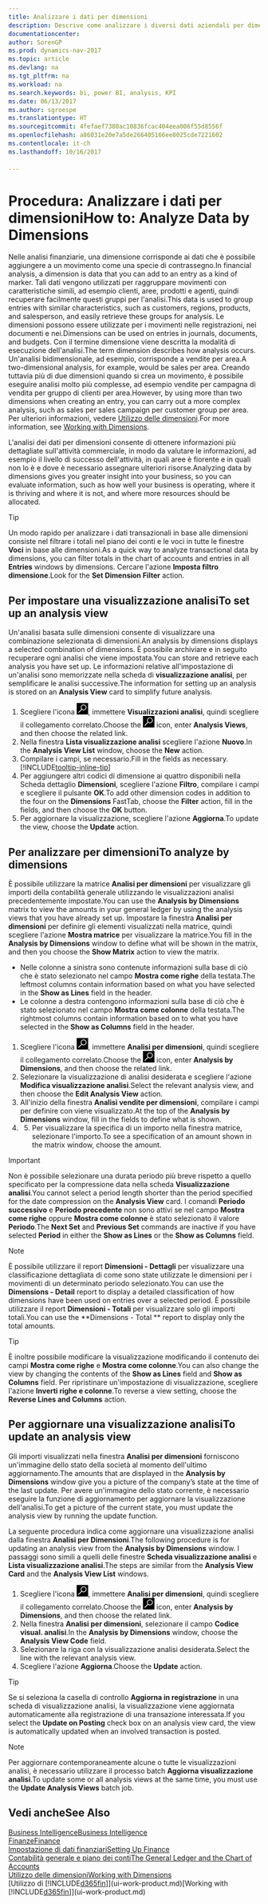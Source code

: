 ```yaml
---
title: Analizzare i dati per dimensioni
description: Descrive come analizzare i diversi dati aziendali per dimensioni.
documentationcenter: 
author: SorenGP
ms.prod: dynamics-nav-2017
ms.topic: article
ms.devlang: na
ms.tgt_pltfrm: na
ms.workload: na
ms.search.keywords: bi, power BI, analysis, KPI
ms.date: 06/13/2017
ms.author: sgroespe
ms.translationtype: HT
ms.sourcegitcommit: 4fefaef7380ac10836fcac404eea006f55d8556f
ms.openlocfilehash: a86031e20e7a5de266405166ee8025cde7221602
ms.contentlocale: it-ch
ms.lasthandoff: 10/16/2017

---
```

#  <a name="how-to-analyze-data-by-dimensions"></a><span data-ttu-id="2fa2e-103">Procedura: Analizzare i dati per dimensioni</span><span class="sxs-lookup"><span data-stu-id="2fa2e-103">How to: Analyze Data by Dimensions</span></span>
<span data-ttu-id="2fa2e-104">Nelle analisi finanziarie, una dimensione corrisponde ai dati che è possibile aggiungere a un movimento come una specie di contrassegno.</span><span class="sxs-lookup"><span data-stu-id="2fa2e-104">In financial analysis, a dimension is data that you can add to an entry as a kind of marker.</span></span> <span data-ttu-id="2fa2e-105">Tali dati vengono utilizzati per raggruppare movimenti con caratteristiche simili, ad esempio clienti, aree, prodotti e agenti, quindi recuperare facilmente questi gruppi per l'analisi.</span><span class="sxs-lookup"><span data-stu-id="2fa2e-105">This data is used to group entries with similar characteristics, such as customers, regions, products, and salesperson, and easily retrieve these groups for analysis.</span></span> <span data-ttu-id="2fa2e-106">Le dimensioni possono essere utilizzate per i movimenti nelle registrazioni, nei documenti e nei.</span><span class="sxs-lookup"><span data-stu-id="2fa2e-106">Dimensions can be used on entries in journals, documents, and budgets.</span></span> <span data-ttu-id="2fa2e-107">Con il termine dimensione viene descritta la modalità di esecuzione dell'analisi.</span><span class="sxs-lookup"><span data-stu-id="2fa2e-107">The term dimension describes how analysis occurs.</span></span> <span data-ttu-id="2fa2e-108">Un'analisi bidimensionale, ad esempio, corrisponde a vendite per area.</span><span class="sxs-lookup"><span data-stu-id="2fa2e-108">A two-dimensional analysis, for example, would be sales per area.</span></span> <span data-ttu-id="2fa2e-109">Creando tuttavia più di due dimensioni quando si crea un movimento, è possibile eseguire analisi molto più complesse, ad esempio vendite per campagna di vendita per gruppo di clienti per area.</span><span class="sxs-lookup"><span data-stu-id="2fa2e-109">However, by using more than two dimensions when creating an entry, you can carry out a more complex analysis, such as sales per sales campaign per customer group per area.</span></span> <span data-ttu-id="2fa2e-110">Per ulteriori informazioni, vedere [Utilizzo delle dimensioni](finance-dimensions.md).</span><span class="sxs-lookup"><span data-stu-id="2fa2e-110">For more information, see [Working with Dimensions](finance-dimensions.md).</span></span>

<span data-ttu-id="2fa2e-111">L'analisi dei dati per dimensioni consente di ottenere informazioni più dettagliate sull'attività commerciale, in modo da valutare le informazioni, ad esempio il livello di successo dell'attività, in quali aree è fiorente e in quali non lo è e dove è necessario assegnare ulteriori risorse.</span><span class="sxs-lookup"><span data-stu-id="2fa2e-111">Analyzing data by dimensions gives you greater insight into your business, so you can evaluate information, such as how well your business is operating, where it is thriving and where it is not, and where more resources should be allocated.</span></span>

> [!TIP]
> <span data-ttu-id="2fa2e-112">Un modo rapido per analizzare i dati transazionali in base alle dimensioni consiste nel filtrare i totali nel piano dei conti e le voci in tutte le finestre **Voci** in base alle dimensioni.</span><span class="sxs-lookup"><span data-stu-id="2fa2e-112">As a quick way to analyze transactional data by dimensions, you can filter totals in the chart of accounts and entries in all **Entries** windows by dimensions.</span></span> <span data-ttu-id="2fa2e-113">Cercare l'azione **Imposta filtro dimensione**.</span><span class="sxs-lookup"><span data-stu-id="2fa2e-113">Look for the **Set Dimension Filter** action.</span></span>

## <a name="to-set-up-an-analysis-view"></a><span data-ttu-id="2fa2e-114">Per impostare una visualizzazione analisi</span><span class="sxs-lookup"><span data-stu-id="2fa2e-114">To set up an analysis view</span></span>  
<span data-ttu-id="2fa2e-115">Un'analisi basata sulle dimensioni consente di visualizzare una combinazione selezionata di dimensioni.</span><span class="sxs-lookup"><span data-stu-id="2fa2e-115">An analysis by dimensions displays a selected combination of dimensions.</span></span> <span data-ttu-id="2fa2e-116">È possibile archiviare e in seguito recuperare ogni analisi che viene impostata.</span><span class="sxs-lookup"><span data-stu-id="2fa2e-116">You can store and retrieve each analysis you have set up.</span></span> <span data-ttu-id="2fa2e-117">Le informazioni relative all'impostazione di un'analisi sono memorizzate nella scheda di **visualizzazione analisi**, per semplificare le analisi successive.</span><span class="sxs-lookup"><span data-stu-id="2fa2e-117">The information for setting up an analysis is stored on an **Analysis View** card to simplify future analysis.</span></span>  

1. <span data-ttu-id="2fa2e-118">Scegliere l'icona ![Cerca pagina o report](media/ui-search/search_small.png "icona Cerca pagina o report"), immettere **Visualizzazioni analisi**, quindi scegliere il collegamento correlato.</span><span class="sxs-lookup"><span data-stu-id="2fa2e-118">Choose the ![Search for Page or Report](media/ui-search/search_small.png "Search for Page or Report icon") icon, enter **Analysis Views**, and then choose the related link.</span></span>  
2. <span data-ttu-id="2fa2e-119">Nella finestra **Lista visualizzazione analisi** scegliere l'azione **Nuovo**.</span><span class="sxs-lookup"><span data-stu-id="2fa2e-119">In the **Analysis View List** window, choose the **New** action.</span></span>
3. <span data-ttu-id="2fa2e-120">Compilare i campi, se necessario.</span><span class="sxs-lookup"><span data-stu-id="2fa2e-120">Fill in the fields as necessary.</span></span> [!INCLUDE[tooltip-inline-tip](includes/tooltip-inline-tip_md.md)]
4. <span data-ttu-id="2fa2e-121">Per aggiungere altri codici di dimensione ai quattro disponibili nella Scheda dettaglio **Dimensioni**, scegliere l'azione **Filtro**, compilare i campi e scegliere il pulsante **OK**.</span><span class="sxs-lookup"><span data-stu-id="2fa2e-121">To add other dimension codes in addition to the four on the **Dimensions** FastTab, choose the **Filter** action, fill in the fields, and then choose the **OK** button.</span></span>  
5. <span data-ttu-id="2fa2e-122">Per aggiornare la visualizzazione, scegliere l'azione **Aggiorna**.</span><span class="sxs-lookup"><span data-stu-id="2fa2e-122">To update the view, choose the **Update** action.</span></span>

## <a name="to-analyze-by-dimensions"></a><span data-ttu-id="2fa2e-123">Per analizzare per dimensioni</span><span class="sxs-lookup"><span data-stu-id="2fa2e-123">To analyze by dimensions</span></span>
<span data-ttu-id="2fa2e-124">È possibile utilizzare la matrice **Analisi per dimensioni** per visualizzare gli importi della contabilità generale utilizzando le visualizzazioni analisi precedentemente impostate.</span><span class="sxs-lookup"><span data-stu-id="2fa2e-124">You can use the **Analysis by Dimensions** matrix to view the amounts in your general ledger by using the analysis views that you have already set up.</span></span> <span data-ttu-id="2fa2e-125">Impostare la finestra **Analisi per dimensioni** per definire gli elementi visualizzati nella matrice, quindi scegliere l'azione **Mostra matrice** per visualizzare la matrice.</span><span class="sxs-lookup"><span data-stu-id="2fa2e-125">You fill in the **Analysis by Dimensions** window to define what will be shown in the matrix, and then you choose the **Show Matrix** action to view the matrix.</span></span>  

- <span data-ttu-id="2fa2e-126">Nelle colonne a sinistra sono contenute informazioni sulla base di ciò che è stato selezionato nel campo **Mostra come righe** della testata.</span><span class="sxs-lookup"><span data-stu-id="2fa2e-126">The leftmost columns contain information based on what you have selected in the **Show as Lines** field in the header.</span></span>  
- <span data-ttu-id="2fa2e-127">Le colonne a destra contengono informazioni sulla base di ciò che è stato selezionato nel campo **Mostra come colonne** della testata.</span><span class="sxs-lookup"><span data-stu-id="2fa2e-127">The rightmost columns contain information based on to what you have selected in the **Show as Columns** field in the header.</span></span>  

1. <span data-ttu-id="2fa2e-128">Scegliere l'icona ![Cerca pagina o report](media/ui-search/search_small.png "icona Cerca pagina o report"), immettere **Analisi per dimensioni**, quindi scegliere il collegamento correlato.</span><span class="sxs-lookup"><span data-stu-id="2fa2e-128">Choose the ![Search for Page or Report](media/ui-search/search_small.png "Search for Page or Report icon") icon, enter **Analysis by Dimensions**, and then choose the related link.</span></span>  
2. <span data-ttu-id="2fa2e-129">Selezionare la visualizzazione di analisi desiderata e scegliere l'azione **Modifica visualizzazione analisi**.</span><span class="sxs-lookup"><span data-stu-id="2fa2e-129">Select the relevant analysis view,  and then choose the **Edit Analysis View** action.</span></span>
3. <span data-ttu-id="2fa2e-130">All'inizio della finestra **Analisi vendite per dimensioni**, compilare i campi per definire con viene visualizzato.</span><span class="sxs-lookup"><span data-stu-id="2fa2e-130">At the top of the **Analysis by Dimensions** window, fill in the fields to define what is shown.</span></span>
4. 5. <span data-ttu-id="2fa2e-131">Per visualizzare la specifica di un importo nella finestra matrice, selezionare l'importo.</span><span class="sxs-lookup"><span data-stu-id="2fa2e-131">To see a specification of an amount shown in the matrix window, choose the amount.</span></span>  

> [!IMPORTANT]  
>   <span data-ttu-id="2fa2e-132">Non è possibile selezionare una durata periodo più breve rispetto a quello specificato per la compressione data nella scheda **Visualizzazione analisi**.</span><span class="sxs-lookup"><span data-stu-id="2fa2e-132">You cannot select a period length shorter than the period specified for the date compression on the **Analysis View** card.</span></span> <span data-ttu-id="2fa2e-133">I comandi **Periodo successivo** e **Periodo precedente** non sono attivi se nel campo **Mostra come righe** oppure **Mostra come colonne** è stato selezionato il valore **Periodo**.</span><span class="sxs-lookup"><span data-stu-id="2fa2e-133">The **Next Set** and **Previous Set** commands are inactive if you have selected **Period** in either the **Show as Lines** or the **Show as Columns** field.</span></span>  

> [!NOTE]  
>   <span data-ttu-id="2fa2e-134">È possibile utilizzare il report **Dimensioni - Dettagli** per visualizzare una classificazione dettagliata di come sono state utilizzate le dimensioni per i movimenti di un determinato periodo selezionato.</span><span class="sxs-lookup"><span data-stu-id="2fa2e-134">You can use the **Dimensions - Detail** report to display a detailed classification of how dimensions have been used on entries over a selected period.</span></span> <span data-ttu-id="2fa2e-135">È possibile utilizzare il report **Dimensioni - Totali** per visualizzare solo gli importi totali.</span><span class="sxs-lookup"><span data-stu-id="2fa2e-135">You can use the **Dimensions - Total ** report to display only the total amounts.</span></span>  

> [!TIP]  
>   <span data-ttu-id="2fa2e-136">È inoltre possibile modificare la visualizzazione modificando il contenuto dei campi **Mostra come righe** e **Mostra come colonne**.</span><span class="sxs-lookup"><span data-stu-id="2fa2e-136">You can also change the view by changing the contents of the **Show as Lines** field and **Show as Columns** field.</span></span> <span data-ttu-id="2fa2e-137">Per ripristinare un'impostazione di visualizzazione, scegliere l'azione **Inverti righe e colonne**.</span><span class="sxs-lookup"><span data-stu-id="2fa2e-137">To reverse a view setting, choose the **Reverse Lines and Columns** action.</span></span>

## <a name="to-update-an-analysis-view"></a><span data-ttu-id="2fa2e-138">Per aggiornare una visualizzazione analisi</span><span class="sxs-lookup"><span data-stu-id="2fa2e-138">To update an analysis view</span></span>  
<span data-ttu-id="2fa2e-139">Gli importi visualizzati nella finestra **Analisi per dimensioni** forniscono un'immagine dello stato della società al momento dell'ultimo aggiornamento.</span><span class="sxs-lookup"><span data-stu-id="2fa2e-139">The amounts that are displayed in the **Analysis by Dimensions** window give you a picture of the company’s state at the time of the last update.</span></span> <span data-ttu-id="2fa2e-140">Per avere un'immagine dello stato corrente, è necessario eseguire la funzione di aggiornamento per aggiornare la visualizzazione dell'analisi.</span><span class="sxs-lookup"><span data-stu-id="2fa2e-140">To get a picture of the current state, you must update the analysis view by running the update function.</span></span>

<span data-ttu-id="2fa2e-141">La seguente procedura indica come aggiornare una visualizzazione analisi dalla finestra **Analisi per Dimensioni**.</span><span class="sxs-lookup"><span data-stu-id="2fa2e-141">The following procedure is for updating an analysis view from the **Analysis by Dimensions** window.</span></span> <span data-ttu-id="2fa2e-142">I passaggi sono simili a quelli delle finestre **Scheda visualizzazione analisi** e **Lista visualizzazione analisi**.</span><span class="sxs-lookup"><span data-stu-id="2fa2e-142">The steps are similar from the **Analysis View Card** and the **Analysis View List** windows.</span></span>  

1. <span data-ttu-id="2fa2e-143">Scegliere l'icona ![Cerca pagina o report](media/ui-search/search_small.png "icona Cerca pagina o report"), immettere **Analisi per dimensioni**, quindi scegliere il collegamento correlato.</span><span class="sxs-lookup"><span data-stu-id="2fa2e-143">Choose the ![Search for Page or Report](media/ui-search/search_small.png "Search for Page or Report icon") icon, enter **Analysis by Dimensions**, and then choose the related link.</span></span>  
2. <span data-ttu-id="2fa2e-144">Nella finestra **Analisi per dimensioni**, selezionare il campo **Codice visual. analisi**.</span><span class="sxs-lookup"><span data-stu-id="2fa2e-144">In the **Analysis by Dimensions** window, choose the **Analysis View Code** field.</span></span>  
3. <span data-ttu-id="2fa2e-145">Selezionare la riga con la visualizzazione analisi desiderata.</span><span class="sxs-lookup"><span data-stu-id="2fa2e-145">Select the line with the relevant analysis view.</span></span>  
4. <span data-ttu-id="2fa2e-146">Scegliere l'azione **Aggiorna**.</span><span class="sxs-lookup"><span data-stu-id="2fa2e-146">Choose the **Update** action.</span></span>  

> [!TIP]  
>   <span data-ttu-id="2fa2e-147">Se si seleziona la casella di controllo **Aggiorna in registrazione** in una scheda di visualizzazione analisi, la visualizzazione viene aggiornata automaticamente alla registrazione di una transazione interessata.</span><span class="sxs-lookup"><span data-stu-id="2fa2e-147">If you select the **Update on Posting** check box on an analysis view card, the view is automatically updated when an involved transaction is posted.</span></span>

> [!NOTE]  
>   <span data-ttu-id="2fa2e-148">Per aggiornare contemporaneamente alcune o tutte le visualizzazioni analisi, è necessario utilizzare il processo batch **Aggiorna visualizzazione analisi**.</span><span class="sxs-lookup"><span data-stu-id="2fa2e-148">To update some or all analysis views at the same time, you must use the **Update Analysis Views** batch job.</span></span>  

## <a name="see-also"></a><span data-ttu-id="2fa2e-149">Vedi anche</span><span class="sxs-lookup"><span data-stu-id="2fa2e-149">See Also</span></span>
[<span data-ttu-id="2fa2e-150">Business Intelligence</span><span class="sxs-lookup"><span data-stu-id="2fa2e-150">Business Intelligence</span></span>](bi.md)  
[<span data-ttu-id="2fa2e-151">Finanze</span><span class="sxs-lookup"><span data-stu-id="2fa2e-151">Finance</span></span>](finance.md)  
[<span data-ttu-id="2fa2e-152">Impostazione di dati finanziari</span><span class="sxs-lookup"><span data-stu-id="2fa2e-152">Setting Up Finance</span></span>](finance-setup-finance.md)  
[<span data-ttu-id="2fa2e-153">Contabilità generale e piano dei conti</span><span class="sxs-lookup"><span data-stu-id="2fa2e-153">The General Ledger and the Chart of Accounts</span></span>](finance-general-ledger.md)  
[<span data-ttu-id="2fa2e-154">Utilizzo delle dimensioni</span><span class="sxs-lookup"><span data-stu-id="2fa2e-154">Working with Dimensions</span></span>](finance-dimensions.md)  
<span data-ttu-id="2fa2e-155">[Utilizzo di [!INCLUDE[d365fin](includes/d365fin_md.md)]](ui-work-product.md)</span><span class="sxs-lookup"><span data-stu-id="2fa2e-155">[Working with [!INCLUDE[d365fin](includes/d365fin_md.md)]](ui-work-product.md)</span></span>  

